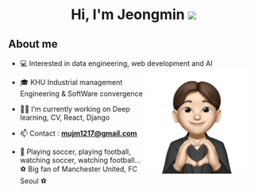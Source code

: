 <h1 align="center">Hi, I'm Jeongmin <img width="30px" src="https://raw.githubusercontent.com/iampavangandhi/iampavangandhi/master/gifs/Hi.gif"></h1>
<h2>About me</h2>

- 💻 Interested in data engineering, web development and AI <img align="right" style="width:13rem; height:auto; margin-right:20px" src="https://github.com/jeongmin1217/jeongmin1217/blob/main/jeongmin.png"/>

- 🎓 KHU Industrial management Engineering & SoftWare convergence

- 👨‍💻 I’m currently working on Deep learning, CV, React, Django

- 📫 Contact : **mujm1217@gmail.com**

- 💜 Playing soccer, playing football, watching soccer, watching football...
     <br> ⚽️ Big fan of Manchester United, FC Seoul ⚽️
